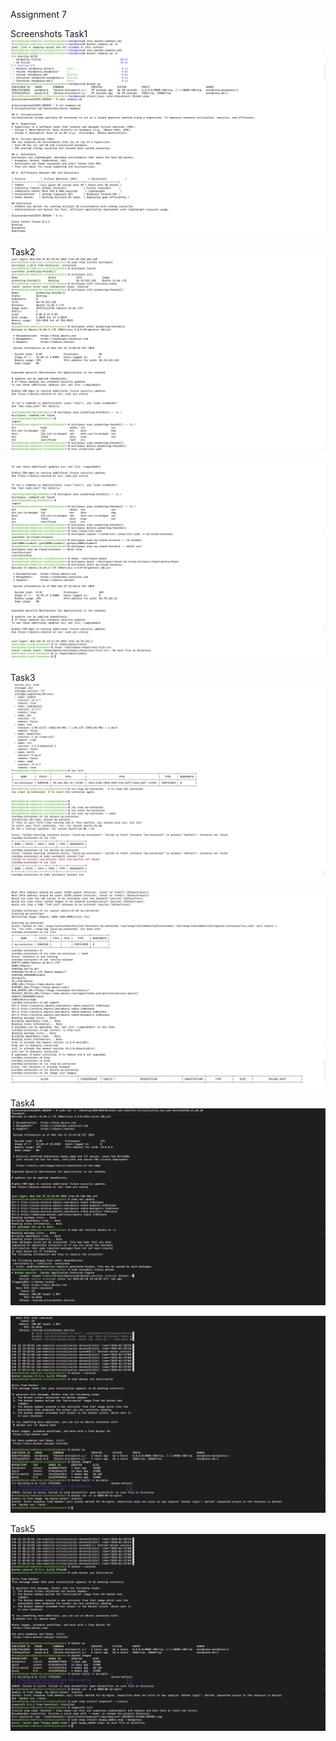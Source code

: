 Assignment 7

Screenshots
Task1
![1st task](Images/Task1.png)

Task2
![2nd task](Images/Task2.1.png)

![2nd task](Images/Task2.2.png)

Task3
![3rd task](Images/Task3.1.png)

![3rd task](Images/Task3.2.png)

Task4
![4th task](Images/Task4.1.png)

![4th task](Images/Task4.2.png)

Task5
![5th task](Images/Task5.png)
